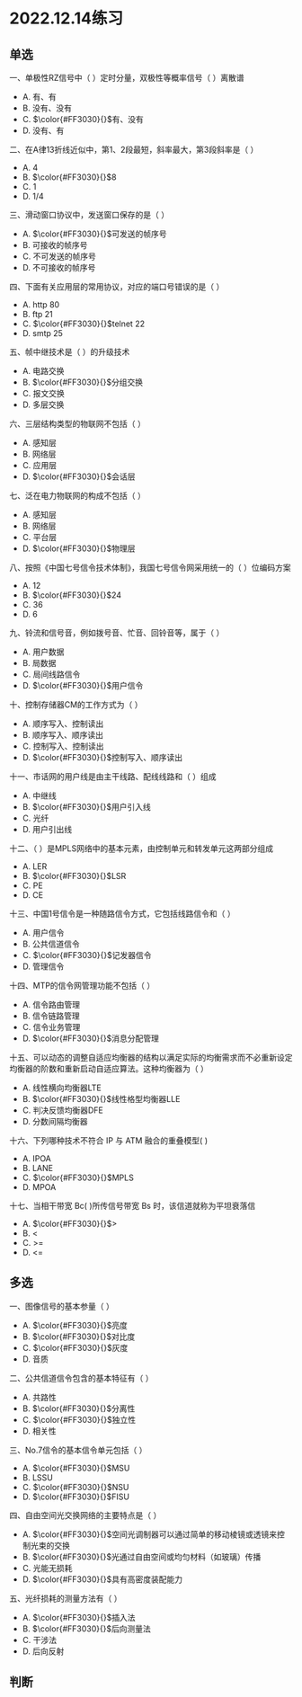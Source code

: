 # 2022.12.14练习

## 单选

一、单极性RZ信号中（ ）定时分量，双极性等概率信号（ ）离散谱

* A. 有、有
* B. 没有、没有
* C. $\color{#FF3030}{}$有、没有
* D. 没有、有

二、在A律13折线近似中，第1、2段最短，斜率最大，第3段斜率是（ ）

* A. 4
* B. $\color{#FF3030}{}$8
* C. 1
* D. 1/4

三、滑动窗口协议中，发送窗口保存的是（ ）

* A. $\color{#FF3030}{}$可发送的帧序号
* B. 可接收的帧序号
* C. 不可发送的帧序号
* D. 不可接收的帧序号

四、下面有关应用层的常用协议，对应的端口号错误的是（ ）

* A. http 80
* B. ftp 21
* C. $\color{#FF3030}{}$telnet 22
* D. smtp 25

五、帧中继技术是（ ）的升级技术

* A. 电路交换
* B. $\color{#FF3030}{}$分组交换
* C. 报文交换
* D. 多层交换

六、三层结构类型的物联网不包括（ ）

* A. 感知层
* B. 网络层
* C. 应用层
* D. $\color{#FF3030}{}$会话层

七、泛在电力物联网的构成不包括（ ）

* A. 感知层
* B. 网络层
* C. 平台层
* D. $\color{#FF3030}{}$物理层

八、按照《中国七号信令技术体制》，我国七号信令网采用统一的（ ）位编码方案

* A. 12
* B. $\color{#FF3030}{}$24
* C. 36
* D. 6

九、铃流和信号音，例如拨号音、忙音、回铃音等，属于（ ）

* A. 用户数据
* B. 局数据
* C. 局间线路信令
* D. $\color{#FF3030}{}$用户信令

十、控制存储器CM的工作方式为（ ）

* A. 顺序写入、控制读出
* B. 顺序写入、顺序读出
* C. 控制写入、控制读出
* D. $\color{#FF3030}{}$控制写入、顺序读出

十一、市话网的用户线是由主干线路、配线线路和（ ）组成

* A. 中继线
* B. $\color{#FF3030}{}$用户引入线
* C. 光纤
* D. 用户引出线

十二、（ ）是MPLS网络中的基本元素，由控制单元和转发单元这两部分组成

* A. LER
* B. $\color{#FF3030}{}$LSR
* C. PE
* D. CE

十三、中国1号信令是一种随路信令方式，它包括线路信令和（ ）

* A. 用户信令
* B. 公共信道信令
* C. $\color{#FF3030}{}$记发器信令
* D. 管理信令

十四、MTP的信令网管理功能不包括（ ）

* A. 信令路由管理
* B. 信令链路管理
* C. 信令业务管理
* D. $\color{#FF3030}{}$消息分配管理

十五、可以动态的调整自适应均衡器的结构以满足实际的均衡需求而不必重新设定均衡器的阶数和重新启动自适应算法。这种均衡器为（ ）

* A. 线性横向均衡器LTE
* B. $\color{#FF3030}{}$线性格型均衡器LLE
* C. 判决反馈均衡器DFE
* D. 分数间隔均衡器

十六、下列哪种技术不符合 IP 与 ATM 融合的重叠模型( )

* A. IPOA 
* B. LANE
* C. $\color{#FF3030}{}$MPLS
* D. MPOA

十七、当相干带宽 Bc( )所传信号带宽 Bs 时，该信道就称为平坦衰落信

* A. $\color{#FF3030}{}$>
* B. <
* C. >=
* D. <=

## 多选

一、图像信号的基本参量（ ）

* A. $\color{#FF3030}{}$亮度
* B. $\color{#FF3030}{}$对比度
* C. $\color{#FF3030}{}$灰度
* D. 音质

二、公共信道信令包含的基本特征有（ ）

* A. 共路性
* B. $\color{#FF3030}{}$分离性
* C. $\color{#FF3030}{}$独立性
* D. 相关性

三、No.7信令的基本信令单元包括（ ）

* A. $\color{#FF3030}{}$MSU
* B. LSSU
* C. $\color{#FF3030}{}$NSU
* D. $\color{#FF3030}{}$FISU

四、自由空间光交换网络的主要特点是（ ）

* A. $\color{#FF3030}{}$空间光调制器可以通过简单的移动棱镜或透镜来控制光束的交换
* B. $\color{#FF3030}{}$光通过自由空间或均匀材料（如玻璃）传播
* C. 光能无损耗
* D. $\color{#FF3030}{}$具有高密度装配能力

五、光纤损耗的测量方法有（ ）

* A. $\color{#FF3030}{}$插入法
* B. $\color{#FF3030}{}$后向测量法
* C. 干涉法
* D. 后向反射

## 判断
